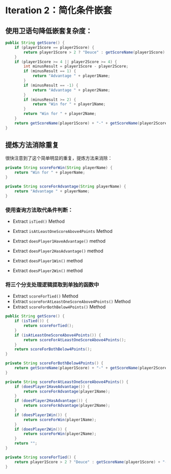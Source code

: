 # Iteration 2：简化条件嵌套

## 使用卫语句降低嵌套复杂度：

```java
public String getScore() {
    if (player1Score == player2Score) {
        return player1Score > 2 ? "Deuce" : getScoreName(player1Score) + "-All";
    }
    if (player1Score >= 4 || player2Score >= 4) {
        int minusResult = player1Score - player2Score;
        if (minusResult == 1) {
            return "Advantage " + player1Name;
        }
        if (minusResult == -1) {
            return "Advantage " + player2Name;
        }
        if (minusResult >= 2) {
            return "Win for " + player1Name;
        }
        return "Win for " + player2Name;
    }
    return getScoreName(player1Score) + "-" + getScoreName(player2Score);
}
```
## 提炼方法消除重复
很快注意到了这个简单明显的重复，提炼方法来消除：

```java
private String scoreForWin(String playerName) {
    return "Win for " + playerName;
}

private String scoreForAdvantage(String playerName) {
    return "Advantage " + playerName;
}
```

### 使用查询方法取代条件判断：
- Extract `isTied()` Method
- Extract `isAtLeastOneScoreAbove4Points` Method

- Extract `doesPlayer1HaveAdvantage()` method
- Extract `doesPlayer2HasAdvantage()` method
- Extract `doesPlayer1Win()` method
- Extract `doesPlayer2Win()` method


### 将三个分支处理逻辑提取到单独的函数中

- Extract `scoreForTied()` Method
- Extract `scoreForAtLeastOneScoreAbove4Points()` Method
- Extract `scoreForBothBelow4Points()` Method


```java
public String getScore() {
    if (isTied()) {
        return scoreForTied();
    }
    if (isAtLeastOneScoreAbove4Points()) {
        return scoreForAtLeastOneScoreAbove4Points();
    }
    return scoreForBothBelow4Points();
}

private String scoreForBothBelow4Points() {
    return getScoreName(player1Score) + "-" + getScoreName(player2Score);
}

private String scoreForAtLeastOneScoreAbove4Points() {
    if (doesPlayer1HaveAdvantage()) {
        return scoreForAdvantage(player1Name);
    }
    if (doesPlayer2HasAdvantage()) {
        return scoreForAdvantage(player2Name);
    }
    if (doesPlayer1Win()) {
        return scoreForWin(player1Name);
    }
    if (doesPlayer2Win()) {
        return scoreForWin(player2Name);
    }
    return "";
}

private String scoreForTied() {
    return player1Score > 2 ? "Deuce" : getScoreName(player1Score) + "-All";
}

```
